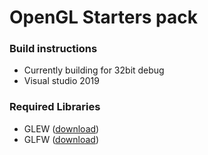 # OpenGL Starters pack

### Build instructions

 - Currently building for 32bit debug
 - Visual studio 2019

### Required Libraries

 - GLEW ([download](https://sourceforge.net/projects/glew/files/glew/2.1.0/glew-2.1.0.zip/download))
 - GLFW ([download](https://www.glfw.org/download.html))